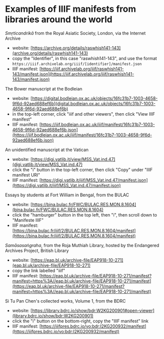 # Examples of IIIF manifests from libraries around the world

_Smṛticandrikā_ from the Royal Asiatic Society, London, via the Internet Archive

* website: [https://archive.org/details/raswhish141-143](archive.org/details/raswhish141-143)
* copy the "Identifier", in this case "raswhish141-143", and use the format `https://iiif.archivelab.org/iiif/[identifier]/manifest.json`
* IIIF manifest: [https://iiif.archivelab.org/iiif/raswhish141-143/manifest.json](https://iiif.archivelab.org/iiif/raswhish141-143/manifest.json)

The Bower manuscript at the Bodleian

* website: [https://digital.bodleian.ox.ac.uk/objects/16fc31b7-1003-4658-9f6d-92aed688ef6b](digital.bodleian.ox.ac.uk/objects/16fc31b7-1003-4658-9f6d-92aed688ef6b)
* in the top-left corner, click "iiif and other viewers", then click "View IIIF manifest"
* IIIF manifest: [https://iiif.bodleian.ox.ac.uk/iiif/manifest/16fc31b7-1003-4658-9f6d-92aed688ef6b.json](https://iiif.bodleian.ox.ac.uk/iiif/manifest/16fc31b7-1003-4658-9f6d-92aed688ef6b.json)

An unidentified manuscript at the Vatican

* website: [https://digi.vatlib.it/view/MSS_Vat.ind.47](digi.vatlib.it/view/MSS_Vat.ind.47)
* click the "i" button in the top-left corner, then click "Copy" under "IIIF manifest URI"
* IIIF manifest: [https://digi.vatlib.it/iiif/MSS_Vat.ind.47/manifest.json](https://digi.vatlib.it/iiif/MSS_Vat.ind.47/manifest.json)

Essays by students at Fort William in Bengal, from the BULAC

* website: [https://bina.bulac.fr/FWC/BULAC.RES.MON.8.1604](bina.bulac.fr/FWC/BULAC.RES.MON.8.1604)
* click the "hamburger" button in the top left, then "i", then scroll down to "Manifeste IIIF"
* IIIF manifest: [https://bina.bulac.fr/iiif/2/BULAC.RES.MON.8.1604/manifest](https://bina.bulac.fr/iiif/2/BULAC.RES.MON.8.1604/manifest)

_Samāsasaṅgraha_, from the Roja Muthiah Library, hosted by the Endangered Archives Project, British Library

* website: [https://eap.bl.uk/archive-file/EAP918-10-271](eap.bl.uk/archive-file/EAP918-10-271)
* copy the link labelled "iiif"
* IIIF manifest: [https://eap.bl.uk/archive-file/EAP918-10-271/manifest?manifest=https%3A//eap.bl.uk/archive-file/EAP918-10-271/manifest](https://eap.bl.uk/archive-file/EAP918-10-271/manifest?manifest=https%3A//eap.bl.uk/archive-file/EAP918-10-271/manifest)

Si Tu Pan Chen's collected works, Volume 1, from the BDRC

* website: [https://library.bdrc.io/show/bdr:W2KG200901#open-viewer](library.bdrc.io/show/bdr:W2KG200901)
* click the "i" button on the bottom-right, copy the "IIIF manifest" link
* IIIF manifest: [https://iiifpres.bdrc.io/vo:bdr:I2KG200932/manifest](https://iiifpres.bdrc.io/vo:bdr:I2KG200932/manifest)

